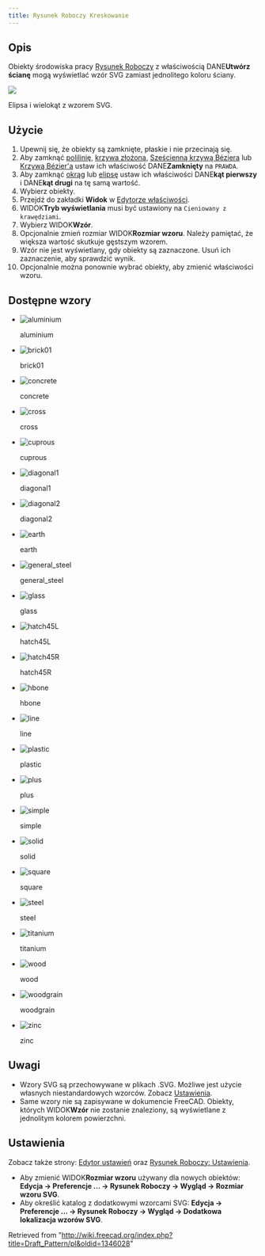 ```yaml
---
title: Rysunek Roboczy Kreskowanie
---
```

## Opis

Obiekty środowiska pracy [Rysunek Roboczy](/Draft_Workbench/pl "Draft Workbench/pl") z właściwością DANE**Utwórz ścianę** mogą wyświetlać wzór SVG zamiast jednolitego koloru ściany.

![](/images/DraftPatternSample.png)

Elipsa i wielokąt z wzorem SVG.

## Użycie

1. Upewnij się, że obiekty są zamknięte, płaskie i nie przecinają się.
2. Aby zamknąć [polilinię](/Draft_Wire/pl "Draft Wire/pl"), [krzywa złożoną](/Draft_BSpline/pl "Draft BSpline/pl"), [Sześcienną krzywą Béziera](/Draft_CubicBezCurve/pl "Draft CubicBezCurve/pl") lub [Krzywą Bézier'a](/Draft_BezCurve/pl "Draft BezCurve/pl") ustaw ich właściwość DANE**Zamknięty** na `PRAWDA`.
3. Aby zamknąć [okrąg](/Draft_Circle/pl "Draft Circle/pl") lub [elipsę](/Draft_Ellipse/pl "Draft Ellipse/pl") ustaw ich właściwości DANE**kąt pierwszy** i DANE**kąt drugi** na tę samą wartość.
4. Wybierz obiekty.
5. Przejdź do zakładki **Widok** w [Edytorze właściwości](/Property_editor "Property editor").
6. WIDOK**Tryb wyświetlania** musi być ustawiony na `Cieniowany z krawędziami`.
7. Wybierz WIDOK**Wzór**.
8. Opcjonalnie zmień rozmiar WIDOK**Rozmiar wzoru**. Należy pamiętać, że większa wartość skutkuje gęstszym wzorem.
9. Wzór nie jest wyświetlany, gdy obiekty są zaznaczone. Usuń ich zaznaczenie, aby sprawdzić wynik.
10. Opcjonalnie można ponownie wybrać obiekty, aby zmienić właściwości wzoru.

## Dostępne wzory

* ![aluminium](/images/Aluminium.svg)

  aluminium
* ![brick01](/images/Brick01.svg)

  brick01
* ![concrete](/images/Concrete.svg)

  concrete
* ![cross](/images/Cross.svg)

  cross
* ![cuprous](/images/Cuprous.svg)

  cuprous
* ![diagonal1](/images/Diagonal1.svg)

  diagonal1
* ![diagonal2](/images/Diagonal2.svg)

  diagonal2
* ![earth](/images/Earth.svg)

  earth
* ![general_steel](/images/General_steel.svg)

  general\_steel
* ![glass](/images/Glass.svg)

  glass
* ![hatch45L](/images/Hatch45L.svg)

  hatch45L
* ![hatch45R](/images/Hatch45R.svg)

  hatch45R
* ![hbone](/images/Hbone.svg)

  hbone
* ![line](/images/Line.svg)

  line
* ![plastic](/images/Plastic.svg)

  plastic
* ![plus](/images/Plus.svg)

  plus
* ![simple](/images/Simple.svg)

  simple
* ![solid](/images/Solid.svg)

  solid
* ![square](/images/Square.svg)

  square
* ![steel](/images/Steel.svg)

  steel
* ![titanium](/images/Titanium.svg)

  titanium
* ![wood](/images/Wood.svg)

  wood
* ![woodgrain](/images/Woodgrain.svg)

  woodgrain
* ![zinc](/images/Zinc.svg)

  zinc

## Uwagi

* Wzory SVG są przechowywane w plikach .SVG. Możliwe jest użycie własnych niestandardowych wzorców. Zobacz [Ustawienia](#Ustawienia).
* Same wzory nie są zapisywane w dokumencie FreeCAD. Obiekty, których WIDOK**Wzór** nie zostanie znaleziony, są wyświetlane z jednolitym kolorem powierzchni.

## Ustawienia

Zobacz także strony: [Edytor ustawień](/Preferences_Editor/pl "Preferences Editor/pl") oraz [Rysunek Roboczy: Ustawienia](/Draft_Preferences/pl "Draft Preferences/pl").

* Aby zmienić WIDOK**Rozmiar wzoru** używany dla nowych obiektów: **Edycja → Preferencje ... → Rysunek Roboczy → Wygląd → Rozmiar wzoru SVG**.
* Aby określić katalog z dodatkowymi wzorcami SVG: **Edycja → Preferencje ... → Rysunek Roboczy → Wygląd → Dodatkowa lokalizacja wzorów SVG**.

Retrieved from "<http://wiki.freecad.org/index.php?title=Draft_Pattern/pl&oldid=1346028>"